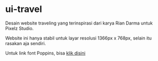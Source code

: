 # ui-travel
Desain website traveling yang terinspirasi dari karya Rian Darma untuk Pixelz Studio.

Website ini hanya stabil untuk layar resolusi 1366px x 768px, selain itu rasakan aja sendiri.

Untuk link font Poppins, bisa [klik disini](https://fonts.google.com/specimen/Poppins)
